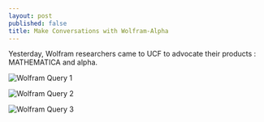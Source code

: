 ```yaml
---
layout: post
published: false
title: Make Conversations with Wolfram-Alpha
---
```


Yesterday, Wolfram researchers came to UCF to advocate their products : MATHEMATICA and alpha.




![Wolfram Query 1](http://i.imgur.com/otykq9i.png)

![Wolfram Query 2](http://i.imgur.com/iRinDco.png)

![Wolfram Query 3](http://i.imgur.com/pN8NeHd.png)
